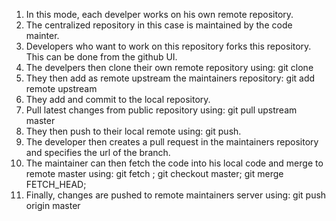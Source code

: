 1. In this mode, each develper works on his own remote repository.
2. The centralized repository in this case is maintained by the code mainter.
3. Developers who want to work on this repository forks this repository. This can be done from the github UI.
4. The develpers then clone their own remote repository using: git clone <repository URL>
5. They then add as remote upstream the maintainers repository: git add remote upstream <maintainers git url>
6. They add and commit to the local repository.
7. Pull latest changes from public repository using: git pull upstream master
8. They then push to their local remote using: git push.
9. The developer then creates a pull request in the maintainers repository and specifies the url of the branch.
10. The maintainer can then fetch the code into his local code and merge to remote master using:
	git fetch <Developer git URL>;
	git checkout master;
	git merge FETCH_HEAD;
11. Finally, changes are pushed to remote maintainers server using: git push origin master
